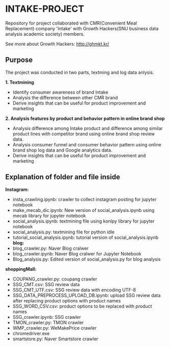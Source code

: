 # INTAKE-PROJECT

Repository for project collaborated with CMR(Convenient Meal Replacement) company 'Intake' with Growth Hackers(SNU business data analysis academic society) members. 

  See more about Growth Hackers: <http://ghmkt.kr/>

## Purpose
The project was conducted in two parts, textming and log data anlysis. 


**1. Textmining**

- Identify consumer awareness of brand Intake
- Analysis the difference between other CMR brand 
- Derive insights that can be useful for product improvement and marketing 


**2. Analysis features by product and behavior pattern in online brand shop** 

- Analysis difference among Intake product and difference among similar product lines with competitor brand using online brand shop review data. 
- Analysis consumer funnel and consumer behavior pattern using online brand shop log data and Google analytics data.
- Derive insights that can be useful for product improvement and marketing 


## Explanation of folder and file inside

**Instagram:** 
   - insta_crawling.ipynb: crawler to collect instagram posting for jupyter notebook 
   - make_mecab_dic.ipynb: New version of social_analysis.ipynb using mecab library for jupyter notebook
   - social_analysis.ipynb: textmining file using konlpy library for jupyter notebook
   - social_analysis.py: textmining file for python idle
   - tutorial_social_analysis.ipynb: tutorial version of social_analysis.ipynb 
**blog:** 
   - blog_crawler.py: Naver Blog cralwer
   - blog_crawler.ipynb: Naver Blog cralwer for Jupyter Notebook
   - Blog_analysis.py: Edited version of social_analysis.py for blog analysis

**shoppingMall:**
   - COUPANG_crawler.py: coupang crawler
   - SSG_CMT.csv: SSG review data
   - SSG_CMT_UTF.csv: SSG review data with encoding UTF-8
   - SSG_DATA_PREPROCESS_UPLOAD_DB.ipynb: upload SSG review data after replacing product options with product names
   - SSG_WORD_CSV.csv: product options to be replaced with product names
   - SSG_crawler.ipynb: SSG crawler
   - TMON_crawler.py: TMON crawler
   - WMP_crawler.py: WeMakePrice crawler
   - chromedriver.exe
   - smartstore.py: Naver Smartstore crawler
